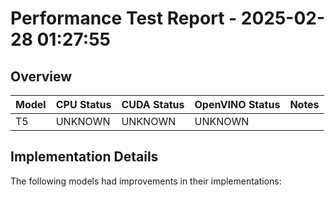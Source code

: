 # Performance Test Report - 2025-02-28 01:27:55

## Overview

| Model | CPU Status | CUDA Status | OpenVINO Status | Notes |
|-------|------------|-------------|-----------------|-------|
| T5 | UNKNOWN | UNKNOWN | UNKNOWN | |

## Implementation Details

The following models had improvements in their implementations:

